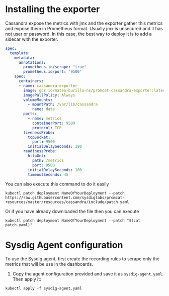# Installing the exporter
Cassandra expose the metrics with jmx and the exporter gather this metrics and expose them in Prometheus format. Usually jmx is unsecured and it has not user or password. In this case, the best way to deploy it is to add a sidecar with the exporter.

```yaml
spec:
  template:
    metadata:
      annotations:
        prometheus.io/scrape: "true"
        prometheus.io/port: "9500"
    spec:
      containers:
      - name: cassandra-exporter
        image: gcr.io/mateo-burillo-ns/promcat-cassandra-exporter:latest
        imagePullPolicy: Always
        volumeMounts:
          - mountPath: /var/lib/cassandra
            name: data
        ports:
          - name: metrics
            containerPort: 9500
            protocol: TCP
        livenessProbe:
          tcpSocket:
            port: 9500
          initialDelaySeconds: 180
        readinessProbe:
          httpGet:
            path: /metrics
            port: 9500
          initialDelaySeconds: 180
          timeoutSeconds: 45
```

You can also execute this command to do it easily

```
kubectl patch deployment NameOfYourDeployment --patch https://raw.githubusercontent.com/sysdiglabs/promcat-resources/master/resources/cassandra/include/patch.yaml
```

Or if you have already downloaded the file then you can execute

```
kubectl patch deployment NameOfYourDeployment --patch "$(cat patch.yaml)"
```

# Sysdig Agent configuration
To use the Sysdig agent, first create the recording rules to scrape only the metrics that will be use in the dashboards.

1. Copy the agent configuration provided and save it as `sysdig-agent.yaml`. Then apply it:

```
kubectl apply -f sysdig-agent.yaml
```
